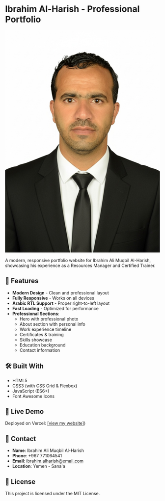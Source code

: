 # Ibrahim Al-Harish - Professional Portfolio

![Website Preview](assets/image.png)

A modern, responsive portfolio website for Ibrahim Ali Muqbil Al-Harish, showcasing his experience as a Resources Manager and Certified Trainer.

## 🌟 Features

- **Modern Design** - Clean and professional layout
- **Fully Responsive** - Works on all devices
- **Arabic RTL Support** - Proper right-to-left layout
- **Fast Loading** - Optimized for performance
- **Professional Sections**:
  - Hero with professional photo
  - About section with personal info
  - Work experience timeline
  - Certificates & training
  - Skills showcase
  - Education background
  - Contact information

## 🛠️ Built With

- HTML5
- CSS3 (with CSS Grid & Flexbox)
- JavaScript (ES6+)
- Font Awesome Icons

## 🚀 Live Demo

Deployed on Vercel: [[view my website]](https://ibrahim-alharish-portfolio-dl1s.vercel.app/))

## 📧 Contact

- **Name**: Ibrahim Ali Muqbil Al-Harish
- **Phone**: +967 771064541
- **Email**: ibrahim.alharish@email.com
- **Location**: Yemen - Sana'a

## 📄 License

This project is licensed under the MIT License.
